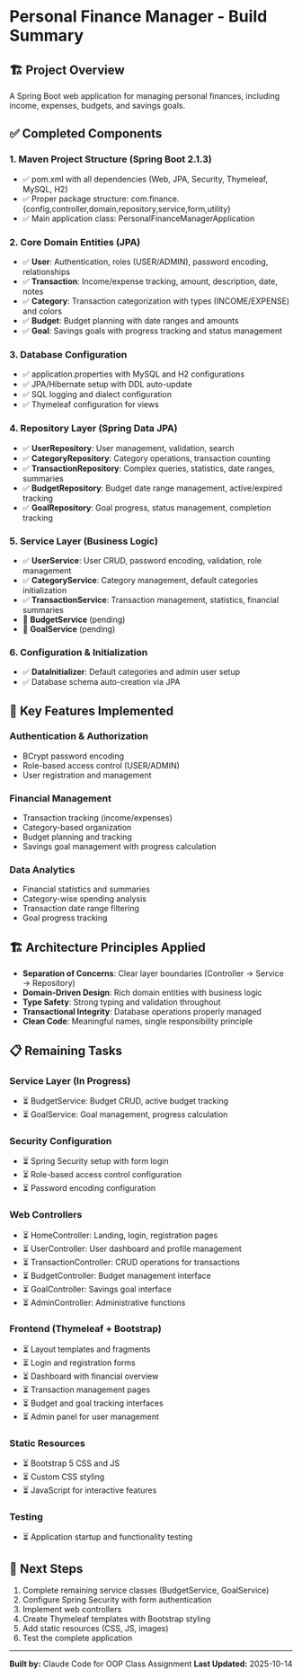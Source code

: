 # Personal Finance Manager - Build Summary

## 🏗️ Project Overview
A Spring Boot web application for managing personal finances, including income, expenses, budgets, and savings goals.

## ✅ Completed Components

### 1. Maven Project Structure (Spring Boot 2.1.3)
- ✅ pom.xml with all dependencies (Web, JPA, Security, Thymeleaf, MySQL, H2)
- ✅ Proper package structure: com.finance.{config,controller,domain,repository,service,form,utility}
- ✅ Main application class: PersonalFinanceManagerApplication

### 2. Core Domain Entities (JPA)
- ✅ **User**: Authentication, roles (USER/ADMIN), password encoding, relationships
- ✅ **Transaction**: Income/expense tracking, amount, description, date, notes
- ✅ **Category**: Transaction categorization with types (INCOME/EXPENSE) and colors
- ✅ **Budget**: Budget planning with date ranges and amounts
- ✅ **Goal**: Savings goals with progress tracking and status management

### 3. Database Configuration
- ✅ application.properties with MySQL and H2 configurations
- ✅ JPA/Hibernate setup with DDL auto-update
- ✅ SQL logging and dialect configuration
- ✅ Thymeleaf configuration for views

### 4. Repository Layer (Spring Data JPA)
- ✅ **UserRepository**: User management, validation, search
- ✅ **CategoryRepository**: Category operations, transaction counting
- ✅ **TransactionRepository**: Complex queries, statistics, date ranges, summaries
- ✅ **BudgetRepository**: Budget date range management, active/expired tracking
- ✅ **GoalRepository**: Goal progress, status management, completion tracking

### 5. Service Layer (Business Logic)
- ✅ **UserService**: User CRUD, password encoding, validation, role management
- ✅ **CategoryService**: Category management, default categories initialization
- ✅ **TransactionService**: Transaction management, statistics, financial summaries
- 🔄 **BudgetService** (pending)
- 🔄 **GoalService** (pending)

### 6. Configuration & Initialization
- ✅ **DataInitializer**: Default categories and admin user setup
- ✅ Database schema auto-creation via JPA

## 🎯 Key Features Implemented

### Authentication & Authorization
- BCrypt password encoding
- Role-based access control (USER/ADMIN)
- User registration and management

### Financial Management
- Transaction tracking (income/expenses)
- Category-based organization
- Budget planning and tracking
- Savings goal management with progress calculation

### Data Analytics
- Financial statistics and summaries
- Category-wise spending analysis
- Transaction date range filtering
- Goal progress tracking

## 🏗️ Architecture Principles Applied
- **Separation of Concerns**: Clear layer boundaries (Controller → Service → Repository)
- **Domain-Driven Design**: Rich domain entities with business logic
- **Type Safety**: Strong typing and validation throughout
- **Transactional Integrity**: Database operations properly managed
- **Clean Code**: Meaningful names, single responsibility principle

## 📋 Remaining Tasks

### Service Layer (In Progress)
- ⏳ BudgetService: Budget CRUD, active budget tracking
- ⏳ GoalService: Goal management, progress calculation

### Security Configuration
- ⏳ Spring Security setup with form login
- ⏳ Role-based access control configuration
- ⏳ Password encoding configuration

### Web Controllers
- ⏳ HomeController: Landing, login, registration pages
- ⏳ UserController: User dashboard and profile management
- ⏳ TransactionController: CRUD operations for transactions
- ⏳ BudgetController: Budget management interface
- ⏳ GoalController: Savings goal interface
- ⏳ AdminController: Administrative functions

### Frontend (Thymeleaf + Bootstrap)
- ⏳ Layout templates and fragments
- ⏳ Login and registration forms
- ⏳ Dashboard with financial overview
- ⏳ Transaction management pages
- ⏳ Budget and goal tracking interfaces
- ⏳ Admin panel for user management

### Static Resources
- ⏳ Bootstrap 5 CSS and JS
- ⏳ Custom CSS styling
- ⏳ JavaScript for interactive features

### Testing
- ⏳ Application startup and functionality testing

## 🚀 Next Steps
1. Complete remaining service classes (BudgetService, GoalService)
2. Configure Spring Security with form authentication
3. Implement web controllers
4. Create Thymeleaf templates with Bootstrap styling
5. Add static resources (CSS, JS, images)
6. Test the complete application

---
**Built by:** Claude Code for OOP Class Assignment
**Last Updated:** 2025-10-14